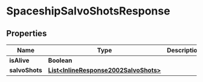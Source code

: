 
# SpaceshipSalvoShotsResponse

## Properties
Name | Type | Description | Notes
------------ | ------------- | ------------- | -------------
**isAlive** | **Boolean** |  |  [optional]
**salvoShots** | [**List&lt;InlineResponse2002SalvoShots&gt;**](InlineResponse2002SalvoShots.md) |  |  [optional]



